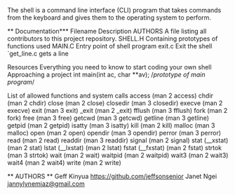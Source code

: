The shell is a command line interface (CLI) program that takes commands from the keyboard and gives them to the operating system to perform.

** Documentation***
Filename	Description
AUTHORS	A file listing all contributors to this project repository.
SHELL.H	Containing prototypes of functions used
MAIN.C	Entry point of shell program
exit.c	Exit the shell
`get_line.c	gets a line


Resources
Everything you need to know to start coding your own shell
Approaching a project
int main(int ac, char **av);
/*prototype of main program*/


List of allowed functions and system calls
access (man 2 access) chdir (man 2 chdir) close (man 2 close) closedir (man 3 closedir) execve (man 2 execve) exit (man 3 exit) _exit (man 2 _exit) fflush (man 3 fflush) fork (man 2 fork) free (man 3 free) getcwd (man 3 getcwd) getline (man 3 getline) getpid (man 2 getpid) isatty (man 3 isatty) kill (man 2 kill) malloc (man 3 malloc) open (man 2 open) opendir (man 3 opendir) perror (man 3 perror) read (man 2 read) readdir (man 3 readdir) signal (man 2 signal) stat (__xstat) (man 2 stat) lstat (__lxstat) (man 2 lstat) fstat (__fxstat) (man 2 fstat) strtok (man 3 strtok) wait (man 2 wait) waitpid (man 2 waitpid) wait3 (man 2 wait3) wait4 (man 2 wait4) write (man 2 write)

** AUTHORS **
Geff Kinyua <https://github.com/jeffsonsenior>
Janet Ngei <jannylynemiaz@gmail.com>
